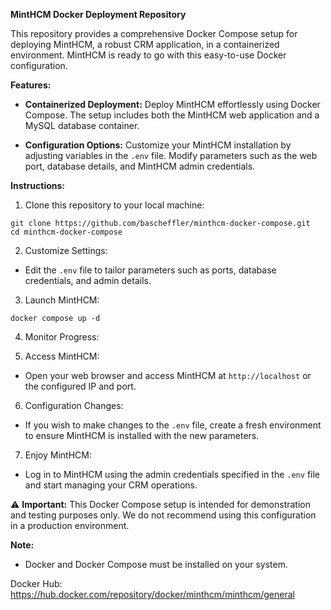 **MintHCM Docker Deployment Repository**

This repository provides a comprehensive Docker Compose setup for deploying MintHCM, a robust CRM application, in a containerized environment. MintHCM is ready to go with this easy-to-use Docker configuration.

**Features:**

- **Containerized Deployment:** Deploy MintHCM effortlessly using Docker Compose. The setup includes both the MintHCM web application and a MySQL database container.

- **Configuration Options:** Customize your MintHCM installation by adjusting variables in the `.env` file. Modify parameters such as the web port, database details, and MintHCM admin credentials.

**Instructions:**

1. Clone this repository to your local machine:
```
git clone https://github.com/bascheffler/minthcm-docker-compose.git
cd minthcm-docker-compose
```

2. Customize Settings:
- Edit the `.env` file to tailor parameters such as ports, database credentials, and admin details.

3. Launch MintHCM:
```
docker compose up -d
```
4. Monitor Progress:

5. Access MintHCM:
- Open your web browser and access MintHCM at `http://localhost` or the configured IP and port.

6. Configuration Changes:
- If you wish to make changes to the `.env` file, create a fresh environment to ensure MintHCM is installed with the new parameters.

7. Enjoy MintHCM:
- Log in to MintHCM using the admin credentials specified in the `.env` file and start managing your CRM operations.

⚠️ **Important:** This Docker Compose setup is intended for demonstration and testing purposes only. We do not recommend using this configuration in a production environment.

**Note:**
- Docker and Docker Compose must be installed on your system.

Docker Hub: https://hub.docker.com/repository/docker/minthcm/minthcm/general
